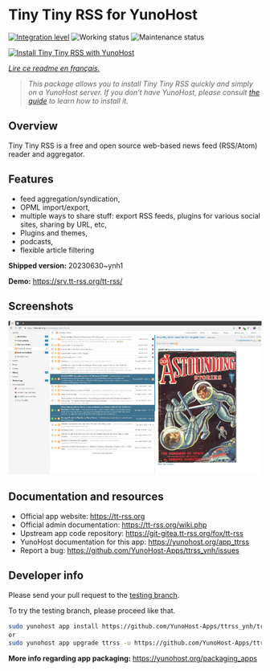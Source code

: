 <!--
N.B.: This README was automatically generated by https://github.com/YunoHost/apps/tree/master/tools/README-generator
It shall NOT be edited by hand.
-->

# Tiny Tiny RSS for YunoHost

[![Integration level](https://dash.yunohost.org/integration/ttrss.svg)](https://dash.yunohost.org/appci/app/ttrss) ![Working status](https://ci-apps.yunohost.org/ci/badges/ttrss.status.svg) ![Maintenance status](https://ci-apps.yunohost.org/ci/badges/ttrss.maintain.svg)

[![Install Tiny Tiny RSS with YunoHost](https://install-app.yunohost.org/install-with-yunohost.svg)](https://install-app.yunohost.org/?app=ttrss)

*[Lire ce readme en français.](./README_fr.md)*

> *This package allows you to install Tiny Tiny RSS quickly and simply on a YunoHost server.
If you don't have YunoHost, please consult [the guide](https://yunohost.org/#/install) to learn how to install it.*

## Overview

Tiny Tiny RSS is a free and open source web-based news feed (RSS/Atom) reader and aggregator.

## Features

- feed aggregation/syndication,
- OPML import/export,
- multiple ways to share stuff: export RSS feeds, plugins for various social sites, sharing by URL, etc,
- Plugins and themes,
- podcasts,
- flexible article filtering


**Shipped version:** 20230630~ynh1

**Demo:** https://srv.tt-rss.org/tt-rss/

## Screenshots

![Screenshot of Tiny Tiny RSS](./doc/screenshots/screenshot.png)

## Documentation and resources

* Official app website: <https://tt-rss.org>
* Official admin documentation: <https://tt-rss.org/wiki.php>
* Upstream app code repository: <https://git-gitea.tt-rss.org/fox/tt-rss>
* YunoHost documentation for this app: <https://yunohost.org/app_ttrss>
* Report a bug: <https://github.com/YunoHost-Apps/ttrss_ynh/issues>

## Developer info

Please send your pull request to the [testing branch](https://github.com/YunoHost-Apps/ttrss_ynh/tree/testing).

To try the testing branch, please proceed like that.

``` bash
sudo yunohost app install https://github.com/YunoHost-Apps/ttrss_ynh/tree/testing --debug
or
sudo yunohost app upgrade ttrss -u https://github.com/YunoHost-Apps/ttrss_ynh/tree/testing --debug
```

**More info regarding app packaging:** <https://yunohost.org/packaging_apps>
